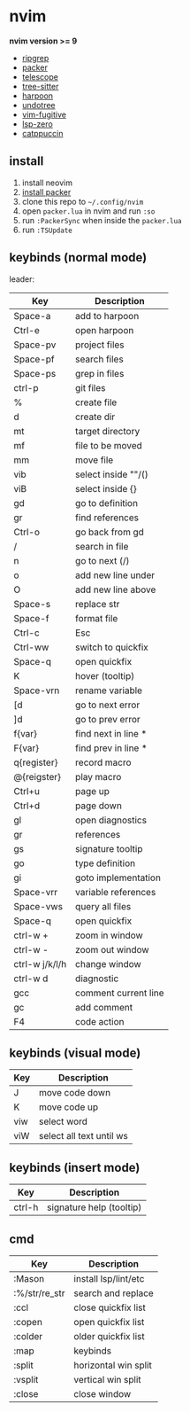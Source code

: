 # nvim

**nvim version >= 9**

* [ripgrep](https://github.com/BurntSushi/ripgrep)
* [packer](https://github.com/wbthomason/packer.nvim)
* [telescope](https://github.com/nvim-telescope/telescope.nvim)
* [tree-sitter](https://github.com/tree-sitter/tree-sitter)
* [harpoon](https://github.com/ThePrimeagen/harpoon)
* [undotree](https://github.com/mbbill/undotree)
* [vim-fugitive](https://github.com/tpope/vim-fugitive)
* [lsp-zero](https://github.com/VonHeikemen/lsp-zero.nvim)
* [catppuccin](https://github.com/catppuccin/nvim)


## install

1. install neovim
2. [install packer](https://github.com/wbthomason/packer.nvim?tab=readme-ov-file#quickstart)
3. clone this repo to `~/.config/nvim`
4. open `packer.lua` in nvim and run `:so` 
5. run `:PackerSync` when inside the `packer.lua`
6. run `:TSUpdate` 


## keybinds (normal mode)
leader: <space>

| Key           | Description         |
| ------------- | ------------------- |
| Space-a       | add to harpoon      |
| Ctrl-e        | open harpoon        |
| Space-pv      | project files       |
| Space-pf      | search files        |
| Space-ps      | grep in files       |
| ctrl-p        | git files           |
| %             | create file         |
| d             | create dir          |
| mt            | target directory    |
| mf            | file to be moved    |
| mm            | move file           |
| vib           | select inside ""/() |
| viB           | select inside {}    |
| gd            | go to definition    |
| gr            | find references     |
| Ctrl-o        | go back from gd     |
| /             | search in file      |
| n             | go to next (/)      |
| o             | add new line under  |
| O             | add new line above  |
| Space-s       | replace str         |
| Space-f       | format file         |
| Ctrl-c        | Esc                 |
| Ctrl-ww       | switch to quickfix  |
| Space-q       | open quickfix       |
| K             | hover (tooltip)     |
| Space-vrn     | rename variable     |
| [d            | go to next error    |
| ]d            | go to prev error    |
| f{var}        | find next in line * |
| F{var}        | find prev in line * |
| q{register}   | record macro        | 
| @{reigster}   | play macro          | 
| Ctrl+u        | page up             |
| Ctrl+d        | page down           |
| gl            | open diagnostics    |
| gr            | references          |
| gs            | signature tooltip   |
| go            | type definition     |
| gi            | goto implementation |
| Space-vrr     | variable references |
| Space-vws     | query all files     |
| Space-q       | open quickfix       |
| ctrl-w +      | zoom in window      |
| ctrl-w -      | zoom out window     |
| ctrl-w j/k/l/h| change window       |
| ctrl-w d      | diagnostic          |
| gcc           | comment current line|
| gc            | add comment         |
| F4            | code action         |

## keybinds (visual mode)
| Key           | Description               |
| ------------- | ------------------------- |
| J             | move code down            |
| K             | move code up              |
| viw           | select word               |
| viW           | select all text until ws  |

## keybinds (insert mode)
| Key           | Description              |
| ------------- | ------------------------ |
| ctrl-h        | signature help (tooltip) |

## cmd
| Key           | Description         |
| ------------- | ------------------- |
| :Mason        | install lsp/lint/etc|
| :%/str/re_str | search and replace  |
| :ccl          | close quickfix list |
| :copen        | open quickfix list  |
| :colder       | older quickfix list |
| :map          | keybinds            |
| :split        | horizontal win split|
| :vsplit       | vertical win split  |
| :close        | close window        |
